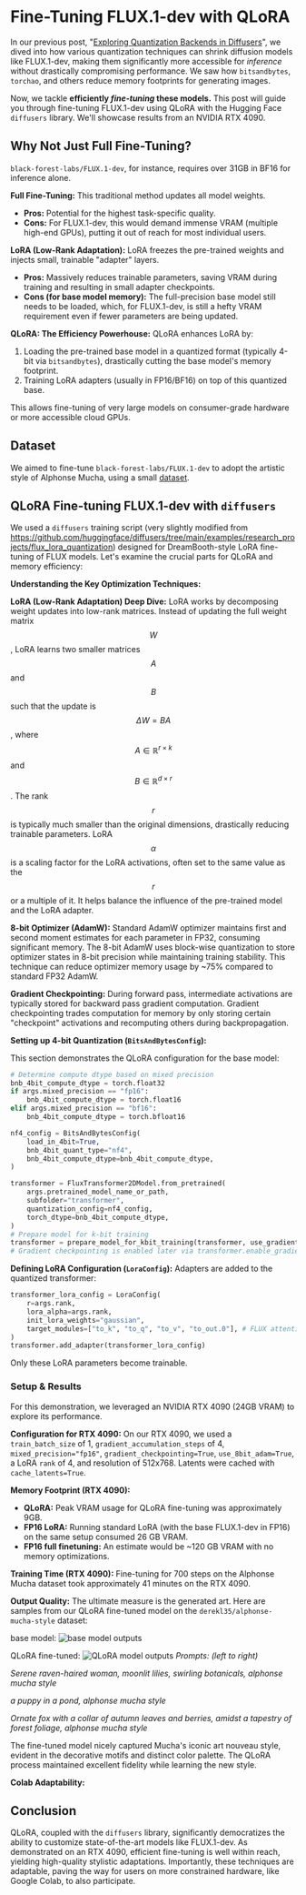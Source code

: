 # Fine-Tuning FLUX.1-dev with QLoRA

In our previous post, "[Exploring Quantization Backends in Diffusers](https://huggingface.co/blog/diffusers-quantization)", we dived into how various quantization techniques can shrink diffusion models like FLUX.1-dev, making them significantly more accessible for *inference* without drastically compromising performance. We saw how `bitsandbytes`, `torchao`, and others reduce memory footprints for generating images.

Now, we tackle **efficiently *fine-tuning* these models.** This post will guide you through fine-tuning FLUX.1-dev using QLoRA with the Hugging Face `diffusers` library. We'll showcase results from an NVIDIA RTX 4090.

## Why Not Just Full Fine-Tuning?

`black-forest-labs/FLUX.1-dev`, for instance, requires over 31GB in BF16 for inference alone.

**Full Fine-Tuning:** This traditional method updates all model weights.
* **Pros:** Potential for the highest task-specific quality.
* **Cons:** For FLUX.1-dev, this would demand immense VRAM (multiple high-end GPUs), putting it out of reach for most individual users.

**LoRA (Low-Rank Adaptation):** LoRA freezes the pre-trained weights and injects small, trainable "adapter" layers.
* **Pros:** Massively reduces trainable parameters, saving VRAM during training and resulting in small adapter checkpoints.
* **Cons (for base model memory):** The full-precision base model still needs to be loaded, which, for FLUX.1-dev, is still a hefty VRAM requirement even if fewer parameters are being updated.

**QLoRA: The Efficiency Powerhouse:** QLoRA enhances LoRA by:
1.  Loading the pre-trained base model in a quantized format (typically 4-bit via `bitsandbytes`), drastically cutting the base model's memory footprint.
2.  Training LoRA adapters (usually in FP16/BF16) on top of this quantized base.

This allows fine-tuning of very large models on consumer-grade hardware or more accessible cloud GPUs.

## Dataset

 We aimed to fine-tune `black-forest-labs/FLUX.1-dev` to adopt the artistic style of Alphonse Mucha, using a small [dataset](https://huggingface.co/datasets/derekl35/alphonse-mucha-style). 
<!-- (maybe use different dataset) -->

## QLoRA Fine-tuning FLUX.1-dev with `diffusers`

We used a `diffusers` training script (very slightly modified from https://github.com/huggingface/diffusers/tree/main/examples/research_projects/flux_lora_quantization) designed for DreamBooth-style LoRA fine-tuning of FLUX models. Let's examine the crucial parts for QLoRA and memory efficiency:

**Understanding the Key Optimization Techniques:**

**LoRA (Low-Rank Adaptation) Deep Dive:**
LoRA works by decomposing weight updates into low-rank matrices. Instead of updating the full weight matrix $$W$$, LoRA learns two smaller matrices $$A$$ and $$B$$ such that the update is $$\Delta W = BA$$, where $$A \in \mathbb{R}^{r \times k}$$ and $$B \in \mathbb{R}^{d \times r}$$. The rank $$r$$ is typically much smaller than the original dimensions, drastically reducing trainable parameters. LoRA $$\alpha$$ is a scaling factor for the LoRA activations, often set to the same value as the $$r$$ or a multiple of it. It helps balance the influence of the pre-trained model and the LoRA adapter.

**8-bit Optimizer (AdamW):**
Standard AdamW optimizer maintains first and second moment estimates for each parameter in FP32, consuming significant memory. The 8-bit AdamW uses block-wise quantization to store optimizer states in 8-bit precision while maintaining training stability. This technique can reduce optimizer memory usage by ~75% compared to standard FP32 AdamW.

**Gradient Checkpointing:**
During forward pass, intermediate activations are typically stored for backward pass gradient computation. Gradient checkpointing trades computation for memory by only storing certain "checkpoint" activations and recomputing others during backpropagation.

<!-- maybe explain cache latents -->


**Setting up 4-bit Quantization (`BitsAndBytesConfig`):**

This section demonstrates the QLoRA configuration for the base model:
```python
# Determine compute dtype based on mixed precision
bnb_4bit_compute_dtype = torch.float32
if args.mixed_precision == "fp16":
    bnb_4bit_compute_dtype = torch.float16
elif args.mixed_precision == "bf16":
    bnb_4bit_compute_dtype = torch.bfloat16

nf4_config = BitsAndBytesConfig(
    load_in_4bit=True,
    bnb_4bit_quant_type="nf4",
    bnb_4bit_compute_dtype=bnb_4bit_compute_dtype,
)

transformer = FluxTransformer2DModel.from_pretrained(
    args.pretrained_model_name_or_path,
    subfolder="transformer",
    quantization_config=nf4_config,
    torch_dtype=bnb_4bit_compute_dtype,
)
# Prepare model for k-bit training
transformer = prepare_model_for_kbit_training(transformer, use_gradient_checkpointing=False)
# Gradient checkpointing is enabled later via transformer.enable_gradient_checkpointing() if arg is set
```

**Defining LoRA Configuration (`LoraConfig`):**
Adapters are added to the quantized transformer:
```python
transformer_lora_config = LoraConfig(
    r=args.rank,
    lora_alpha=args.rank, 
    init_lora_weights="gaussian",
    target_modules=["to_k", "to_q", "to_v", "to_out.0"], # FLUX attention blocks
)
transformer.add_adapter(transformer_lora_config)
```
Only these LoRA parameters become trainable.

### Setup & Results

For this demonstration, we leveraged an NVIDIA RTX 4090 (24GB VRAM) to explore its performance.

**Configuration for RTX 4090:**
On our RTX 4090, we used a `train_batch_size` of 1, `gradient_accumulation_steps` of 4, `mixed_precision="fp16"`, `gradient_checkpointing=True`, `use_8bit_adam=True`, a LoRA `rank` of 4, and resolution of 512x768. Latents were cached with `cache_latents=True`.

**Memory Footprint (RTX 4090):**
* **QLoRA:** Peak VRAM usage for QLoRA fine-tuning was approximately 9GB.
* **FP16 LoRA:** Running standard LoRA (with the base FLUX.1-dev in FP16) on the same setup consumed 26 GB VRAM.
* **FP16 full finetuning:** An estimate would be ~120 GB VRAM with no memory optimizations.


**Training Time (RTX 4090):**
Fine-tuning for 700 steps on the Alphonse Mucha dataset took approximately 41 minutes on the RTX 4090.

**Output Quality:**
The ultimate measure is the generated art. Here are samples from our QLoRA fine-tuned model on the `derekl35/alphonse-mucha-style` dataset:

base model:
![base model outputs](https://huggingface.co/datasets/huggingface/documentation-images/resolve/main/blog/quantization-backends-diffusers2/alphonse_mucha_base_combined.png) 

QLoRA fine-tuned:
![QLoRA model outputs](https://huggingface.co/datasets/huggingface/documentation-images/resolve/main/blog/quantization-backends-diffusers2/alphonse_mucha_merged_combined.png) 
*Prompts: (left to right)*

*Serene raven-haired woman, moonlit lilies, swirling botanicals, alphonse mucha style*

*a puppy in a pond, alphonse mucha style*

*Ornate fox with a collar of autumn leaves and berries, amidst a tapestry of forest foliage, alphonse mucha style*

The fine-tuned model nicely captured Mucha's iconic art nouveau style, evident in the decorative motifs and distinct color palette. The QLoRA process maintained excellent fidelity while learning the new style.

**Colab Adaptability:**
<!-- [add a section talking about / change above to be focused on running in google colab] -->

## Conclusion

QLoRA, coupled with the `diffusers` library, significantly democratizes the ability to customize state-of-the-art models like FLUX.1-dev. As demonstrated on an RTX 4090, efficient fine-tuning is well within reach, yielding high-quality stylistic adaptations. Importantly, these techniques are adaptable, paving the way for users on more constrained hardware, like Google Colab, to also participate.

<!-- [Maybe add a link to trained LoRA adapter on Hugging Face Hub.] -->